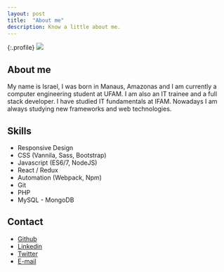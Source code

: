 ```yaml
---
layout: post
title:  "About me"
description: Know a little about me.
---
```


{:.profile}
![](https://avatars0.githubusercontent.com/u/14979578?s=460&v=4)

## About me

My name is Israel, I was born in Manaus, Amazonas and I am currently a computer engineering student at UFAM. I am also an IT trainee and a full stack developer. I have studied IT fundamentals at IFAM. Nowadays I am always studying new frameworks and web technologies.

## Skills

* Responsive Design
* CSS (Vannila, Sass, Bootstrap)
* Javascript (ES6/7, NodeJS)
* React / Redux
* Automation (Webpack, Npm)
* Git
* PHP
* MySQL - MongoDB

## Contact

* [Github](https://github.com/israelmarmar)
* [Linkedin](https://www.linkedin.com/in/israelmarquesmartins/)
* [Twitter](https://twitter.com/isrmarmar)
* [E-mail](mailto:israel_batista.am@hotmail.com)